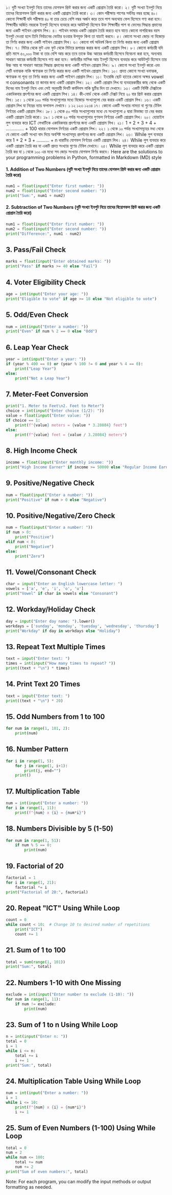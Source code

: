 ১। দুটি সংখ্যা ইনপুট নিয়ে তাদের যোগফল প্রিন্ট করার জন্য একটি প্রোগ্রাম তৈরি করো।
২। দুটি সংখ্যা ইনপুট নিয়ে তাদের বিয়োগফল প্রিন্ট করার জন্য একটি প্রোগ্রাম তৈরি করো।
৩। কোন পরীক্ষায় পাশের সর্বনিম্ন নম্বর হচ্ছে ৪০। কোনো শিক্ষার্থী যদি পরীক্ষায় ৪০ বা তার চেয়ে বেশি নম্বর অর্জন করে তবে পাশ অন্যথায় ফেল হিসেবে গণ্য করা হবে। শিক্ষার্থীর অর্জিত নম্বরকে ইনপুট হিসেবে ব্যবহার করে আউটপুট হিসেবে উক্ত শিক্ষার্থীর পাশ বা ফেলের সিদ্ধান্ত প্রদানের জন্য একটি পাইথন প্রোগাম লিখ।
৪। পাইথন ভাষার একটি প্রোগ্রাম তৈরি করতে হবে যাতে কোনো নাগরিকের বয়স ইনপুট দেওয়া হলে তিনি নির্বাচনের ভোটার হওয়ার উপযুক্ত কিনা তা যাচাই করবে।
৫। কোনো সংখ্যা জোড় না বিজোড় তা নির্ণয় করার জন্য একটি পাইথন প্রোগ্রাম লিখ।
৬। কোনো বর্ষ অধিবর্ষ কিনা তা নির্ণয় করার জন্য একটি প্রোগ্রাম লিখ।
৭। মিটার থেকে ফুট এবং ফুট থেকে মিটারে রূপান্তর করার জন্য একটি প্রোগ্রাম লিখ।
৮। কোনো কর্মচারী যদি প্রতি মাসে ৫০,০০০ টাকা বা তার বেশি আয় করে তবে তাকে উচ্চ আয়ের কর্মচারী হিসেবে বিবেচনা করা হবে, অন্যথায় সাধারণ আয়ের কর্মচারী হিসেবে গণ্য করা হবে। কর্মচারীর মাসিক আয় ইনপুট হিসেবে ব্যবহার করে আউটপুট হিসেবে তার উচ্চ আয় বা সাধারণ আয়ের সিদ্ধান্ত প্রদানের জন্য একটি পাইথন প্রোগ্রাম লিখ।
৯। কোনো সংখ্যা ইনপুট করো এবং সেটি ধনাত্মক নাকি ঋণাত্মক তা নির্ণয় করার জন্য একটি পাইথন প্রোগ্রাম লিখ।
১০। প্রদত্ত কোনো সংখ্যা ধনাত্মক, ঋণাত্মক না শূন্য তা নির্ণয় করার জন্য একটি পাইথণ প্রোগ্রাম লিখ।
১১। ইংরেজি ছোট হাতের কোনো অক্ষর vowel না consonants তা জানার জন্য একটি প্রোগ্রাম লিখ।
১২। একটি প্রোগ্রাম লিখ যা ব্যবহারকারীর কাছ থেকে একটি দিনের নাম ইনপুট নিবে এবং সেই অনুযায়ী দিনটি কর্মদিবস নাকি ছুটির দিন তা দেখাবে।
১৩। একটি নির্দিষ্ট টেক্সটকে একাধিকবার প্রদর্শনের জন্য একটি প্রোগ্রাম লিখ।
১৪। কী-বোর্ড থেকে একটি টেক্সট নিয়ে ২০ বার প্রিন্ট করার প্রোগ্রাম লিখ।
১৫। ১ থেকে ১০০ পর্যন্ত সংখ্যাগুলোর মধ্যে বিজোড় সংখ্যাগুলো বের করার একটি প্রোগ্রাম লিখ।
১৬। একটি প্রোগ্রাম লিখ যা নিম্নের ন্যায় ফলাফল দেখাবে।
১
১২
১২৩
১২৩৪
১৭। কোনো একটি সংখ্যার নামতা বা গুণের টেবিল নির্ণয়ের একটি প্রোগ্রাম লিখ।
১৮। ১ থেকে ৫০ পর্যন্ত সংখ্যাগুলোর মধ্যে যে সংখ্যাগুলো ৫ দ্বারা বিভাজ্য তা বের করার একটি প্রোগ্রাম তৈরি করো।
১৯। ১ থেকে ২০ পর্যন্ত সংখ্যাগুলোর গুণফল নির্ণয়ের একটি প্রোগ্রাম লিখ।
২০। হোয়াইল লুপ ব্যবহার করে ICT লেখাটিকে একাধিকবার প্রদর্শনের জন্য একটি প্রোগ্রাম লিখ।
২১। 1 + 2 + 3 + 4 + .............. + 100 ধারার যোগফল নির্ণয়ের একটি প্রোগ্রাম লিখ।
২২। ১ থেকে ১০ পর্যন্ত সংখ্যাসমূহের মধ্য থেকে যে কোনো একটি সংখ্যা বাদ দিয়ে অবশিষ্ট সংখ্যাসমূহ প্রদর্শনের জন্য একটি প্রোগ্রাম লিখ।
২৩। While লুপ ব্যবহার করে 1 + 2 + 3 + .......... + n ধারাটির যোগফল নির্ণয়ের একটি প্রোগ্রাম লিখ।
২৪। While লুপ ব্যবহার করে একটি প্রোগ্রাম তৈরি কর যা একটি প্রদত্ত সংখ্যার গুণের টেবিল দেখাবে।
২৫। While লুপ ব্যবহার করে একটি প্রোগ্রাম তৈরি কর যা ১ থেকে ১০০ এর মধ্যে সব জোড় সংখ্যার যোগফল নির্ণয় করবে।
Here are the solutions to your programming problems in Python, formatted in Markdown (MD) style



#### 1. Addition of Two Numbers (দুটি সংখ্যা ইনপুট নিয়ে তাদের যোগফল প্রিন্ট করার জন্য একটি প্রোগ্রাম তৈরি করো)
```python
num1 = float(input("Enter first number: "))
num2 = float(input("Enter second number: "))
print("Sum:", num1 + num2)
```

#### 2. Subtraction of Two Numbers (দুটি সংখ্যা ইনপুট নিয়ে তাদের বিয়োগফল প্রিন্ট করার জন্য একটি প্রোগ্রাম তৈরি করো)
```python
num1 = float(input("Enter first number: "))
num2 = float(input("Enter second number: "))
print("Difference:", num1 - num2)
```

## 3. Pass/Fail Check
```python
marks = float(input("Enter obtained marks: "))
print("Pass" if marks >= 40 else "Fail")
```

## 4. Voter Eligibility Check
```python
age = int(input("Enter your age: "))
print("Eligible to vote" if age >= 18 else "Not eligible to vote")
```

## 5. Odd/Even Check
```python
num = int(input("Enter a number: "))
print("Even" if num % 2 == 0 else "Odd")
```

## 6. Leap Year Check
```python
year = int(input("Enter a year: "))
if (year % 400 == 0) or (year % 100 != 0 and year % 4 == 0):
    print("Leap Year")
else:
    print("Not a Leap Year")
```

## 7. Meter-Feet Conversion
```python
print("1. Meter to Feet\n2. Feet to Meter")
choice = int(input("Enter choice (1/2): "))
value = float(input("Enter value: "))
if choice == 1:
    print(f"{value} meters = {value * 3.28084} feet")
else:
    print(f"{value} feet = {value / 3.28084} meters")
```

## 8. High Income Check
```python
income = float(input("Enter monthly income: "))
print("High Income Earner" if income >= 50000 else "Regular Income Earner")
```

## 9. Positive/Negative Check
```python
num = float(input("Enter a number: "))
print("Positive" if num > 0 else "Negative")
```

## 10. Positive/Negative/Zero Check
```python
num = float(input("Enter a number: "))
if num > 0:
    print("Positive")
elif num < 0:
    print("Negative")
else:
    print("Zero")
```

## 11. Vowel/Consonant Check
```python
char = input("Enter an English lowercase letter: ")
vowels = ['a', 'e', 'i', 'o', 'u']
print("Vowel" if char in vowels else "Consonant")
```

## 12. Workday/Holiday Check
```python
day = input("Enter day name: ").lower()
workdays = ['sunday', 'monday', 'tuesday', 'wednesday', 'thursday']
print("Workday" if day in workdays else "Holiday")
```

## 13. Repeat Text Multiple Times
```python
text = input("Enter text: ")
times = int(input("How many times to repeat? "))
print((text + "\n") * times)
```

## 14. Print Text 20 Times
```python
text = input("Enter text: ")
print((text + "\n") * 20)
```

## 15. Odd Numbers from 1 to 100
```python
for num in range(1, 101, 2):
    print(num)
```

## 16. Number Pattern
```python
for i in range(1, 5):
    for j in range(1, i+1):
        print(j, end="")
    print()
```

## 17. Multiplication Table
```python
num = int(input("Enter a number: "))
for i in range(1, 11):
    print(f"{num} x {i} = {num*i}")
```

## 18. Numbers Divisible by 5 (1-50)
```python
for num in range(1, 51):
    if num % 5 == 0:
        print(num)
```

## 19. Factorial of 20
```python
factorial = 1
for i in range(1, 21):
    factorial *= i
print("Factorial of 20:", factorial)
```

## 20. Repeat "ICT" Using While Loop
```python
count = 0
while count < 10:  # Change 10 to desired number of repetitions
    print("ICT")
    count += 1
```

## 21. Sum of 1 to 100
```python
total = sum(range(1, 101))
print("Sum:", total)
```

## 22. Numbers 1-10 with One Missing
```python
exclude = int(input("Enter number to exclude (1-10): "))
for num in range(1, 11):
    if num != exclude:
        print(num)
```

## 23. Sum of 1 to n Using While Loop
```python
n = int(input("Enter n: "))
total = 0
i = 1
while i <= n:
    total += i
    i += 1
print("Sum:", total)
```

## 24. Multiplication Table Using While Loop
```python
num = int(input("Enter a number: "))
i = 1
while i <= 10:
    print(f"{num} x {i} = {num*i}")
    i += 1
```

## 25. Sum of Even Numbers (1-100) Using While Loop
```python
total = 0
num = 2
while num <= 100:
    total += num
    num += 2
print("Sum of even numbers:", total)
```

Note: For each program, you can modify the input methods or output formatting as needed.
```